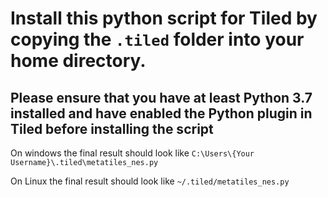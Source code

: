 # Install this python script for Tiled by copying the `.tiled` folder into your home directory.

## Please ensure that you have at least Python 3.7 installed and have enabled the Python plugin in Tiled before installing the script

On windows the final result should look like `C:\Users\{Your Username}\.tiled\metatiles_nes.py`

On Linux the final result should look like `~/.tiled/metatiles_nes.py` 